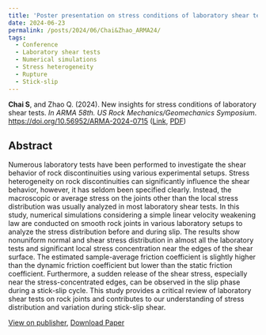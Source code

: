 ```yaml
---
title: 'Poster presentation on stress conditions of laboratory shear tests in ARMA 2024'
date: 2024-06-23
permalink: /posts/2024/06/Chai&Zhao_ARMA24/
tags:
  - Conference
  - Laboratory shear tests
  - Numerical simulations
  - Stress heterogeneity
  - Rupture
  - Stick-slip
---
```



**Chai S**, and Zhao Q. (2024). New insights for stress conditions of laboratory shear tests. _In ARMA 58th. US Rock Mechanics/Geomechanics Symposium_. https://doi.org/10.56952/ARMA-2024-0715 ([Link](https://onepetro.org/ARMAUSRMS/proceedings-abstract/ARMA24/ARMA24/ARMA-2024-0715/549558), [PDF](https://armarocks.net/papers/715.pdf))


## Abstract
Numerous laboratory tests have been performed to investigate the shear behavior of rock discontinuities using various experimental setups. Stress heterogeneity on rock discontinuities can significantly influence the shear behavior, however, it has seldom been specified clearly. Instead, the macroscopic or average stress on the joints other than the local stress distribution was usually analyzed in most laboratory shear tests. In this study, numerical simulations considering a simple linear velocity weakening law are conducted on smooth rock joints in various laboratory setups to analyze the stress distribution before and during slip. The results show nonuniform normal and shear stress distribution in almost all the laboratory tests and significant local stress concentration near the edges of the shear surface. The estimated sample-average friction coefficient is slightly higher than the dynamic friction coefficient but lower than the static friction coefficient. Furthermore, a sudden release of the shear stress, especially near the stress-concentrated edges, can be observed in the slip phase during a stick-slip cycle. This study provides a critical review of laboratory shear tests on rock joints and contributes to our understanding of stress distribution and variation during stick-slip shear.

<!--<img src='/images/Conferences/Chai_et_al_AGU24.png'>-->

[View on publisher](https://onepetro.org/ARMAUSRMS/proceedings-abstract/ARMA24/ARMA24/ARMA-2024-0715/549558), [Download Paper](https://armarocks.net/papers/715.pdf)